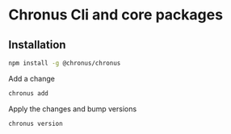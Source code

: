 # Chronus Cli and core packages

## Installation

```bash
npm install -g @chronus/chronus
```

Add a change

```bash
chronus add
```

Apply the changes and bump versions

```bash
chronus version
```
